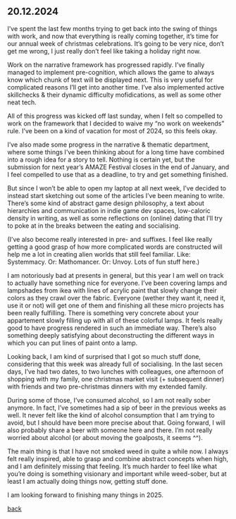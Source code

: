 ## 20.12.2024

I’ve spent the last few months trying to get back into the swing of things with work, and now that everything is really coming together, it’s time for our annual week of christmas celebrations. It’s going to be very nice, don’t get me wrong, I just really don’t feel like taking a holiday right now.

Work on the narrative framework has progressed rapidly. I’ve finally managed to implement pre-cognition, which allows the game to always know which chunk of text will be displayed next. This is very useful for complicated reasons I’ll get into another time. I’ve also implemented active skillchecks & their dynamic difficulty mofidications, as well as some other neat tech.

All of this progress was kicked off last sunday, when I felt so compelled to work on the framework that I decided to waive my “no work on weekends” rule. I’ve been on a kind of vacation for most of 2024, so this feels okay.

I’ve also made some progress in the narrative & thematic department, where some things I’ve been thinking about for a long time have combined into a rough idea for a story to tell. Nothing is certain yet, but the submission for next year’s AMAZE Festival closes in the end of January, and I feel compelled to use that as a deadline, to try and get something finished.

But since I won’t be able to open my laptop at all next week, I’ve decided to instead start sketching out some of the articles I’ve been meaning to write. There’s some kind of abstract game design philosophy, a text about hierarchies and communication in indie game dev spaces, low-caloric density in writing, as well as some reflections on (online) dating that I’ll try to poke at in the breaks between the eating and socialising.

(I’ve also become really interested in pre- and suffixes. I feel like really getting a good grasp of how more complicated words are constructed will help me a lot in creating alien worlds that still feel familiar. Like: Systemmacy. Or: Mathomancer. Or: Unvoy. Lots of fun stuff here.)


I am notoriously bad at presents in general, but this year I am well on track to actually have something nice for everyone. I’ve been covering lamps and lampshades from ikea with lines of acrylic paint that slowly change their colors as they crawl over the fabric. Everyone (wether they want it, need it, use it or not) will get one of them and finishing all these micro projects has been really fulfilling. There is something very concrete about your appartement slowly filling up with all of these colorful lamps. It feels really good to have progress rendered in such an immediate way. There’s also something deeply satisfying about deconstructing the different ways in which you can put lines of paint onto a lamp.

Looking back, I am kind of surprised that I got so much stuff done, considering that this week was already full of socialising. In the last secen days, I’ve had two dates, to two lunches with colleagues, one afternoon of shopping with my family, one christmas market visit (+ subsequent dinner) with friends and two pre-christmas dinners with my extended family.

During some of those, I’ve consumed alcohol, so I am not really sober anymore. In fact, I’ve sometimes had a sip of beer in the previous weeks as well. It never felt like the kind of alcohol consumption that I am trying to avoid, but I should have been more precise about that. Going forward, I will also probably share a beer with someone here and there. I’m not really worried about alcohol (or about moving the goalposts, it seems ^^).

The main thing is that I have not smoked weed in quite a while now. I always felt really inspired, able to grasp and combine abstract concepts when high, and I am definitely missing that feeling. It’s much harder to feel like what you’re doing is something visionary and important while weed-sober, but at least I am actually doing things now, getting stuff done.

I am looking forward to finishing many things in 2025. 

[back](blogagain)
